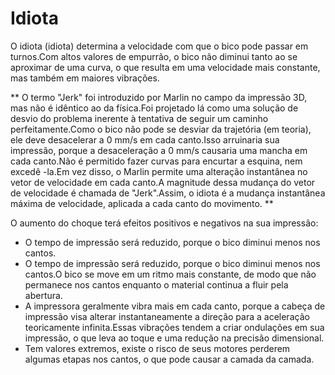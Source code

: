 Idiota
====
O idiota (idiota) determina a velocidade com que o bico pode passar em turnos.Com altos valores de empurrão, o bico não diminui tanto ao se aproximar de uma curva, o que resulta em uma velocidade mais constante, mas também em maiores vibrações.

** O termo "Jerk" foi introduzido por Marlin no campo da impressão 3D, mas não é idêntico ao da física.Foi projetado lá como uma solução de desvio do problema inerente à tentativa de seguir um caminho perfeitamente.Como o bico não pode se desviar da trajetória (em teoria), ele deve desacelerar a 0 mm/s em cada canto.Isso arruinaria sua impressão, porque a desaceleração a 0 mm/s causaria uma mancha em cada canto.Não é permitido fazer curvas para encurtar a esquina, nem excedê -la.Em vez disso, o Marlin permite uma alteração instantânea no vetor de velocidade em cada canto.A magnitude dessa mudança do vetor de velocidade é chamada de "Jerk".Assim, o idiota é a mudança instantânea máxima de velocidade, aplicada a cada canto do movimento. **

O aumento do choque terá efeitos positivos e negativos na sua impressão:
* O tempo de impressão será reduzido, porque o bico diminui menos nos cantos.
* O tempo de impressão será reduzido, porque o bico diminui menos nos cantos.O bico se move em um ritmo mais constante, de modo que não permanece nos cantos enquanto o material continua a fluir pela abertura.
* A impressora geralmente vibra mais em cada canto, porque a cabeça de impressão visa alterar instantaneamente a direção para a aceleração teoricamente infinita.Essas vibrações tendem a criar ondulações em sua impressão, o que leva ao toque e uma redução na precisão dimensional.
* Tem valores extremos, existe o risco de seus motores perderem algumas etapas nos cantos, o que pode causar a camada da camada.